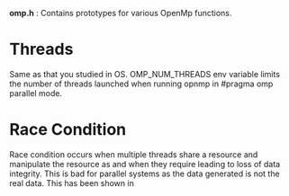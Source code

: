 **omp.h** : Contains prototypes for various OpenMp functions.



# Threads
Same as that you studied in OS.
OMP_NUM_THREADS env variable limits the number of threads launched when running opnmp in #pragma omp parallel mode.

# Race Condition
Race condition occurs when multiple threads share a resource and manipulate the resource as and when they require leading to loss of data integrity. This is bad for parallel systems as the data generated is not the real data. This has been shown in 